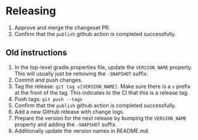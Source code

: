 # Releasing

1. Approve and merge the changeset PR.
2. Confirm that the `publish` github action is completed successfully.

## Old instructions
1. In the top-level gradle.properties file, update the `VERSION_NAME` property. This will usually just be removing the `-SNAPSHOT` suffix.
1. Commit and push changes.
1. Tag the release: `git tag v[VERSION_NAME]`. Make sure there is a `v` prefix at the front of the tag. This indicates to the CI that this is a release tag.
1. Push tags: `git push --tags`
1. Confirm that the `publish` github action is completed successfully.
1. Add a new GitHub release with change logs.
1. Prepare the version for the next release by bumping the `VERSION_NAME` property and adding the `-SNAPSHOT` suffix.
1. Additionally update the version names in README.md.
